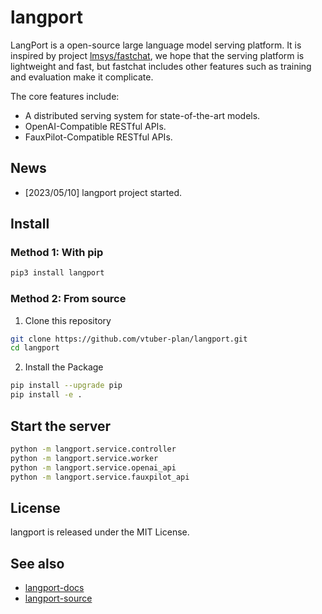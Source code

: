 # langport
LangPort is a open-source large language model serving platform.
It is inspired by project [lmsys/fastchat](https://github.com/lm-sys/FastChat), we hope that the serving platform is lightweight and fast, but fastchat includes other features such as training and evaluation make it complicate.

The core features include:
- A distributed serving system for state-of-the-art models.
- OpenAI-Compatible RESTful APIs.
- FauxPilot-Compatible RESTful APIs.

## News
- [2023/05/10] langport project started.


## Install

### Method 1: With pip

```bash
pip3 install langport
```

### Method 2: From source

1. Clone this repository
```bash
git clone https://github.com/vtuber-plan/langport.git
cd langport
```

2. Install the Package
```bash
pip install --upgrade pip
pip install -e .
```

## Start the server

``` bash
python -m langport.service.controller
python -m langport.service.worker
python -m langport.service.openai_api
python -m langport.service.fauxpilot_api
```

## License

langport is released under the MIT License.


## See also

- [langport-docs](https://langport.readthedocs.io/)
- [langport-source](https://github.com/vtuber-plan/langport)
